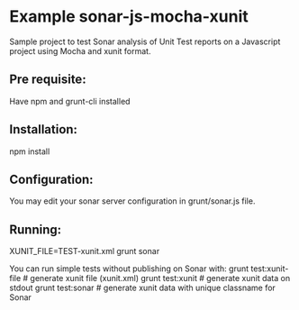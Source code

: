 Example sonar-js-mocha-xunit
====================
Sample project to test Sonar analysis of Unit Test reports on a Javascript project using Mocha and xunit format.

Pre requisite:
------
Have npm and grunt-cli installed

Installation:
------
npm install

Configuration:
------
You may edit your sonar server configuration in grunt/sonar.js file.

Running:
------
XUNIT_FILE=TEST-xunit.xml grunt sonar

You can run simple tests without publishing on Sonar with:
grunt test:xunit-file # generate xunit file (xunit.xml)
grunt test:xunit # generate xunit data on stdout
grunt test:sonar # generate xunit data with unique classname for Sonar
